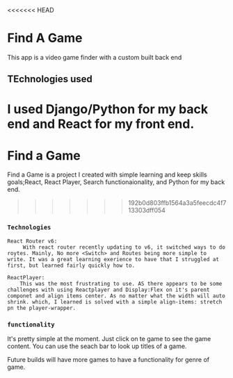 <<<<<<< HEAD
# Find A Game

This app is a video game finder with a custom built back end
## TEchnologies used

I used Django/Python for my back end and React for my front end. 
=======
# Find a Game

Find a Game is a project I created with simple learning and keep skills goals;React,  React Player, Search functionaionality, and Python for my back end.  


>>>>>>> 192b0d803ffb1564a3a5feecdc4f713303dff054

### `Technologies`

    React Router v6:
         With react router recently updating to v6, it switched ways to do roytes. Mainly, No more <Switch> and Routes being more simple to write. It was a great learning exerience to have that I struggled at first, but learned fairly quickly how to. 

    ReactPlayer:
        This was the most frustrating to use. AS there appears to be some challenges with using Reactplayer and Display:Flex on it's parent componet and align items center. As no matter what the width will auto shrink. which, I learned is solved with a simple align-items: stretch pn the player-wrapper. 
    

### `functionality`

It's pretty simple at the moment. Just click on te game to see the game content. You can use the seach bar to look up titles of a game. 

Future builds will have more games to have a functionality for genre of game.